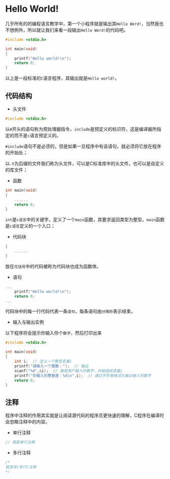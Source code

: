 # Hello World!

几乎所有的的编程语言教学中，第一个小程序就是输出其`Hello Word!`，当然我也不想例外，所以就让我们来看一段输出`Hello Word!`的代码吧。

```c
#include <stdio.h>

int main(void)
{
    printf("Hello world!\n");
    return 0;
}
```

以上是一段标准的`C`语言程序，其输出就是`Hello world!`。

## 代码结构

- 头文件

```c
#include <stdio.h>
```

以`#`开头的语句称为预处理器指令，`include`是预定义的标识符，这是编译器所指定的而不是`c`语言预定义的。

`#include`语句不是必须的，但是如果一旦程序中有该语句，就必须将它放在程序的开始处；

以`.h`为后缀的文件我们称为头文件，可以是C标准库中的头文件，也可以是自定义的库文件；

- 函数

```c
int main(void)
{
    ......
    return 0;
}
```

`int`是`c语言`中的关键字，定义了一个`main`函数，其要求返回类型为整型，`main`函数是`c语言`定义的一个入口；

- 代码块

```c
{
    ......
}
```

放在`花括号`中的代码被称为代码块也成为函数体。

- 语句

```c
...
    printf("Hello world!\n");
    return 0;
...
```

代码块中的每一行代码代表一条`语句`，每条语句由`分隔符`表示结束。

- 输入与输出实例

以下程序将会提示你输入你个`数字`，然后打印出来

```c
#include <stdio.h>

int main(void)
{
    int i;  // 定义一个整型变量i
    printf("请输入一个整数：");  // 输出
    scanf("%d",&i);  // 接受用户输入的数字，并赋值给变量i
    printf("你输入的整数是：%d\n",i);  // 通过字符串格式化输出输入的数字
    return 0;
}
```

## 注释

程序中注释的作用其实就是让阅读源代码的程序员更快速的理解，C程序在编译时会忽略注释中的内容。

- 单行注释

```c
// 我是单行注释
```

- 多行注释

```c
/*
我是块(多行)注释
*/
```